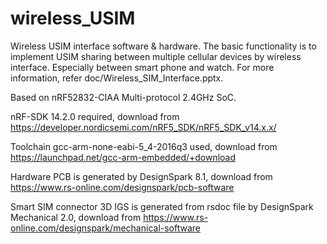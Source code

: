 # wireless_USIM
Wireless USIM interface software &amp; hardware. The basic functionality is to implement USIM sharing between multiple cellular devices by wireless interface. Especially between smart phone and watch. For more information, refer doc/Wireless_SIM_Interface.pptx.

Based on nRF52832-CIAA Multi-protocol 2.4GHz SoC.

nRF-SDK 14.2.0 required, download from https://developer.nordicsemi.com/nRF5_SDK/nRF5_SDK_v14.x.x/

Toolchain gcc-arm-none-eabi-5_4-2016q3 used, download from https://launchpad.net/gcc-arm-embedded/+download

Hardware PCB is generated by DesignSpark 8.1, download from https://www.rs-online.com/designspark/pcb-software

Smart SIM connector 3D IGS is generated from rsdoc file by DesignSpark Mechanical 2.0, download from https://www.rs-online.com/designspark/mechanical-software

